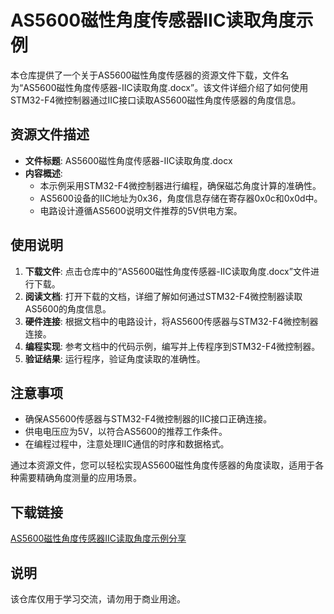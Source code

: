 # AS5600磁性角度传感器IIC读取角度示例

本仓库提供了一个关于AS5600磁性角度传感器的资源文件下载，文件名为“AS5600磁性角度传感器-IIC读取角度.docx”。该文件详细介绍了如何使用STM32-F4微控制器通过IIC接口读取AS5600磁性角度传感器的角度信息。

## 资源文件描述

- **文件标题**: AS5600磁性角度传感器-IIC读取角度.docx
- **内容概述**:
  - 本示例采用STM32-F4微控制器进行编程，确保磁芯角度计算的准确性。
  - AS5600设备的IIC地址为0x36，角度信息存储在寄存器0x0c和0x0d中。
  - 电路设计遵循AS5600说明文件推荐的5V供电方案。

## 使用说明

1. **下载文件**: 点击仓库中的“AS5600磁性角度传感器-IIC读取角度.docx”文件进行下载。
2. **阅读文档**: 打开下载的文档，详细了解如何通过STM32-F4微控制器读取AS5600的角度信息。
3. **硬件连接**: 根据文档中的电路设计，将AS5600传感器与STM32-F4微控制器连接。
4. **编程实现**: 参考文档中的代码示例，编写并上传程序到STM32-F4微控制器。
5. **验证结果**: 运行程序，验证角度读取的准确性。

## 注意事项

- 确保AS5600传感器与STM32-F4微控制器的IIC接口正确连接。
- 供电电压应为5V，以符合AS5600的推荐工作条件。
- 在编程过程中，注意处理IIC通信的时序和数据格式。

通过本资源文件，您可以轻松实现AS5600磁性角度传感器的角度读取，适用于各种需要精确角度测量的应用场景。

## 下载链接
[AS5600磁性角度传感器IIC读取角度示例分享](https://pan.quark.cn/s/7328b821eab8)

## 说明

该仓库仅用于学习交流，请勿用于商业用途。
